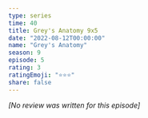 ```yaml
---
type: series
time: 40
title: Grey's Anatomy 9x5
date: "2022-08-12T00:00:00"
name: "Grey's Anatomy"
season: 9
episode: 5
rating: 3
ratingEmoji: "⭐️⭐️⭐️"
share: false
---
```


_[No review was written for this episode]_
